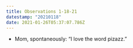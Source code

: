 ```yaml
---
title: Observations 1-18-21
datestamp: "20210118"
date: 2021-01-26T05:37:07.786Z
---
```

- Mom, spontaneously: “I love the word pizazz.”